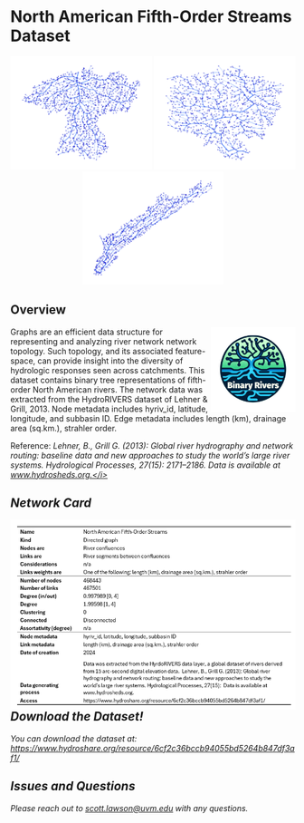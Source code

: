 # North American Fifth-Order Streams Dataset

<div style="text-align: center; clear: both;">
<img src="images/70434886.png" width="250"/> <img src="images/70584177.png" width="250"/> <img src="images/70671495.png" width="250"/>
</div>


## Overview
<img align="right" src="images/logo.png" width=150>
Graphs are an efficient data structure for representing and analyzing river network network topology. Such topology, and its associated feature-space, can provide insight into the diversity of hydrologic responses seen across catchments. This dataset contains binary tree representations of fifth-order North American rivers. The network data was extracted from the HydroRIVERS dataset of Lehner & Grill, 2013. Node metadata includes hyriv_id, latitude, longitude, and subbasin ID. Edge metadata includes length (km), drainage area (sq.km.), strahler order.  
  

Reference:
<i>Lehner, B., Grill G. (2013): Global river hydrography and network routing: baseline data and
new approaches to study the world’s large river systems. Hydrological Processes, 27(15):
2171–2186. Data is available at www.hydrosheds.org.</i>

## Network Card
<img align="left" src="images/network_card.png">  


## Download the Dataset!

You can download the dataset at: https://www.hydroshare.org/resource/6cf2c36bccb94055bd5264b847df3af1/

## Issues and Questions

Please reach out to scott.lawson@uvm.edu with any questions.